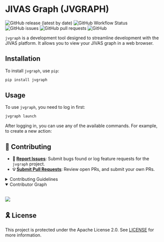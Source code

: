 # JIVAS Graph (JVGRAPH)

![GitHub release (latest by date)](https://img.shields.io/github/v/release/TrueSelph/jvgraph)
![GitHub Workflow Status](https://img.shields.io/github/actions/workflow/status/TrueSelph/jvgraph/test-jvgraph.yaml)
![GitHub issues](https://img.shields.io/github/issues/TrueSelph/jvgraph)
![GitHub pull requests](https://img.shields.io/github/issues-pr/TrueSelph/jvgraph)
![GitHub](https://img.shields.io/github/license/TrueSelph/jvgraph)

`jvgraph` is a development tool designed to streamline development with the JIVAS platform. It allows you to view your JIVAS graph in a web browser.

## Installation

To install `jvgraph`, use `pip`:

```sh
pip install jvgraph
```

## Usage

To use `jvgraph`, you need to log in first:

```sh
jvgraph launch
```

After logging in, you can use any of the available commands. For example, to create a new action:


## 🔰 Contributing

- **🐛 [Report Issues](https://github.com/TrueSelph/jvgraph/issues)**: Submit bugs found or log feature requests for the `jvgraph` project.
- **💡 [Submit Pull Requests](https://github.com/TrueSelph/jvgraph/blob/main/CONTRIBUTING.md)**: Review open PRs, and submit your own PRs.

<details closed>
<summary>Contributing Guidelines</summary>

1. **Fork the Repository**: Start by forking the project repository to your github account.
2. **Clone Locally**: Clone the forked repository to your local machine using a git client.
   ```sh
   git clone https://github.com/TrueSelph/jvgraph
   ```
3. **Create a New Branch**: Always work on a new branch, giving it a descriptive name.
   ```sh
   git checkout -b new-feature-x
   ```
4. **Make Your Changes**: Develop and test your changes locally.
5. **Commit Your Changes**: Commit with a clear message describing your updates.
   ```sh
   git commit -m 'Implemented new feature x.'
   ```
6. **Push to github**: Push the changes to your forked repository.
   ```sh
   git push origin new-feature-x
   ```
7. **Submit a Pull Request**: Create a PR against the original project repository. Clearly describe the changes and their motivations.
8. **Review**: Once your PR is reviewed and approved, it will be merged into the main branch. Congratulations on your contribution!
</details>

<details open>
<summary>Contributor Graph</summary>
<br>
<p align="left">
    <a href="https://github.com/TrueSelph/jvgraph/graphs/contributors">
        <img src="https://contrib.rocks/image?repo=TrueSelph/jvgraph" />
   </a>
</p>
</details>

## 🎗 License

This project is protected under the Apache License 2.0. See [LICENSE](./LICENSE) for more information.
